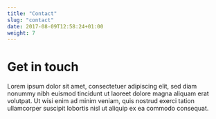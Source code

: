 ```yaml
---
title: "Contact"
slug: "contact"
date: 2017-08-09T12:58:24+01:00
weight: 7
---
```


# Get in touch

Lorem ipsum dolor sit amet, consectetuer adipiscing elit, sed diam nonummy
nibh euismod tincidunt ut laoreet dolore magna aliquam erat volutpat. Ut wisi
enim ad minim veniam, quis nostrud exerci tation ullamcorper suscipit lobortis
nisl ut aliquip ex ea commodo consequat.
